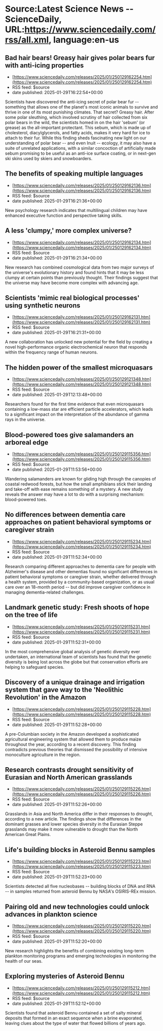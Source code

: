 # Source:Latest Science News -- ScienceDaily, URL:https://www.sciencedaily.com/rss/all.xml, language:en-us

## Bad hair bears! Greasy hair gives polar bears fur with anti-icing properties
 - [https://www.sciencedaily.com/releases/2025/01/250129162254.htm](https://www.sciencedaily.com/releases/2025/01/250129162254.htm)
 - RSS feed: $source
 - date published: 2025-01-29T16:22:54+00:00

Scientists have discovered the anti-icing secret of polar bear fur -- something that allows one of the planet's most iconic animals to survive and thrive in one of its most punishing climates. That secret? Greasy hair. After some polar sleuthing, which involved scrutiny of hair collected from six polar bears in the wild, the scientists homed in on the hair 'sebum' (or grease) as the all-important protectant. This sebum, which is made up of cholesterol, diacylglycerols, and fatty acids, makes it very hard for ice to attach to their fur. While this finding sheds fascinating new light on our understanding of polar bear -- and even Inuit -- ecology, it may also have a suite of unrelated applications, with a similar concoction of artificially made sebum promising to be useful as an anti-ice surface coating, or in next-gen ski skins used by skiers and snowboarders.

## The benefits of speaking multiple languages
 - [https://www.sciencedaily.com/releases/2025/01/250129162136.htm](https://www.sciencedaily.com/releases/2025/01/250129162136.htm)
 - RSS feed: $source
 - date published: 2025-01-29T16:21:36+00:00

New psychology research indicates that multilingual children may have enhanced executive function and perspective taking skills.

## A less 'clumpy,' more complex universe?
 - [https://www.sciencedaily.com/releases/2025/01/250129162134.htm](https://www.sciencedaily.com/releases/2025/01/250129162134.htm)
 - RSS feed: $source
 - date published: 2025-01-29T16:21:34+00:00

New research has combined cosmological data from two major surveys of the universe's evolutionary history and found hints that it may be less clumpy at certain points than previously thought. Their findings suggest that the universe may have become more complex with advancing age.

## Scientists 'mimic real biological processes' using synthetic neurons
 - [https://www.sciencedaily.com/releases/2025/01/250129162131.htm](https://www.sciencedaily.com/releases/2025/01/250129162131.htm)
 - RSS feed: $source
 - date published: 2025-01-29T16:21:31+00:00

A new collaboration has unlocked new potential for the field by creating a novel high-performance organic electrochemical neuron that responds within the frequency range of human neurons.

## The hidden power of the smallest microquasars
 - [https://www.sciencedaily.com/releases/2025/01/250129121348.htm](https://www.sciencedaily.com/releases/2025/01/250129121348.htm)
 - RSS feed: $source
 - date published: 2025-01-29T12:13:48+00:00

Researchers found for the first time evidence that even microquasars containing a low-mass star are efficient particle accelerators, which leads to a significant impact on the interpretation of the abundance of gamma rays in the universe.

## Blood-powered toes give salamanders an arboreal edge
 - [https://www.sciencedaily.com/releases/2025/01/250129115356.htm](https://www.sciencedaily.com/releases/2025/01/250129115356.htm)
 - RSS feed: $source
 - date published: 2025-01-29T11:53:56+00:00

Wandering salamanders are known for gliding high through the canopies of coastal redwood forests, but how the small amphibians stick their landing and take-off with ease remains something of a mystery. A new study reveals the answer may have a lot to do with a surprising mechanism: blood-powered toes.

## No differences between dementia care approaches on patient behavioral symptoms or caregiver strain
 - [https://www.sciencedaily.com/releases/2025/01/250129115234.htm](https://www.sciencedaily.com/releases/2025/01/250129115234.htm)
 - RSS feed: $source
 - date published: 2025-01-29T11:52:34+00:00

Research comparing different approaches to dementia care for people with Alzheimer's disease and other dementias found no significant differences in patient behavioral symptoms or caregiver strain, whether delivered through a health system, provided by a community-based organization, or as usual care over an 18-month period -- but did improve caregiver confidence in managing dementia-related challenges.

## Landmark genetic study: Fresh shoots of hope on the tree of life
 - [https://www.sciencedaily.com/releases/2025/01/250129115231.htm](https://www.sciencedaily.com/releases/2025/01/250129115231.htm)
 - RSS feed: $source
 - date published: 2025-01-29T11:52:31+00:00

In the most comprehensive global analysis of genetic diversity ever undertaken, an international team of scientists has found that the genetic diversity is being lost across the globe but that conservation efforts are helping to safeguard species.

## Discovery of a unique drainage and irrigation system that gave way to the 'Neolithic Revolution' in the Amazon
 - [https://www.sciencedaily.com/releases/2025/01/250129115228.htm](https://www.sciencedaily.com/releases/2025/01/250129115228.htm)
 - RSS feed: $source
 - date published: 2025-01-29T11:52:28+00:00

A pre-Columbian society in the Amazon developed a sophisticated agricultural engineering system that allowed them to produce maize throughout the year, according to a recent discovery. This finding contradicts previous theories that dismissed the possibility of intensive monoculture agriculture in the region.

## Research contrasts drought sensitivity of Eurasian and North American grasslands
 - [https://www.sciencedaily.com/releases/2025/01/250129115226.htm](https://www.sciencedaily.com/releases/2025/01/250129115226.htm)
 - RSS feed: $source
 - date published: 2025-01-29T11:52:26+00:00

Grasslands in Asia and North America differ in their responses to drought, according to a new article. The findings show that differences in the dominant grasses and lower species diversity in the Eurasian Steppe grasslands may make it more vulnerable to drought than the North American Great Plains.

## Life's building blocks in Asteroid Bennu samples
 - [https://www.sciencedaily.com/releases/2025/01/250129115223.htm](https://www.sciencedaily.com/releases/2025/01/250129115223.htm)
 - RSS feed: $source
 - date published: 2025-01-29T11:52:23+00:00

Scientists detected all five nucleobases -- building blocks of DNA and RNA -- in samples returned from asteroid Bennu by NASA's OSIRIS-REx mission.

## Pairing old and new technologies could unlock advances in plankton science
 - [https://www.sciencedaily.com/releases/2025/01/250129115220.htm](https://www.sciencedaily.com/releases/2025/01/250129115220.htm)
 - RSS feed: $source
 - date published: 2025-01-29T11:52:20+00:00

New research highlights the benefits of combining existing long-term plankton monitoring programs and emerging technologies in monitoring the health of our seas.

## Exploring mysteries of Asteroid Bennu
 - [https://www.sciencedaily.com/releases/2025/01/250129115212.htm](https://www.sciencedaily.com/releases/2025/01/250129115212.htm)
 - RSS feed: $source
 - date published: 2025-01-29T11:52:12+00:00

Scientists found that asteroid Bennu contained a set of salty mineral deposits that formed in an exact sequence when a brine evaporated, leaving clues about the type of water that flowed billions of years ago.

